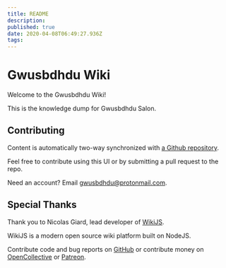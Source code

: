 ```yaml
---
title: README
description: 
published: true
date: 2020-04-08T06:49:27.936Z
tags: 
---
```


# Gwusbdhdu Wiki
Welcome to the Gwusbdhdu Wiki!

This is the knowledge dump for Gwusbdhdu Salon.

## Contributing

Content is automatically two-way synchronized with [a Github repository](https://github.com/gwusbdhdu/wikijs-gwusbdhdu-content).

Feel free to contribute using this UI or by submitting a pull request to the repo.

Need an account?  Email gwusbdhdu@protonmail.com.

## Special Thanks

Thank you to Nicolas Giard, lead developer of [WikiJS][wikijs].

WikiJS is a modern open source wiki platform built on NodeJS.

Contribute code and bug reports on [GitHub][wikijs_gh] or contribute money on [OpenCollective][wikijs_oc] or [Patreon][wikijs_pat].



[wikijs]: https://wiki.js.org/
[wikijs_gh]: https://github.com/Requarks/wiki
[wikijs_oc]: https://opencollective.com/wikijs
[wikijs_pat]: https://www.patreon.com/requarks